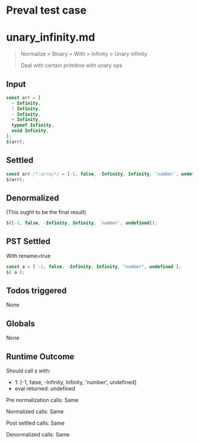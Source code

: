 # Preval test case

# unary_infinity.md

> Normalize > Binary > With > Infinity > Unary infinity
>
> Deal with certain primitive with unary ops

## Input

`````js filename=intro
const arr = [
  ~ Infinity,
  ! Infinity,
  - Infinity,
  + Infinity,
  typeof Infinity,
  void Infinity,
];
$(arr);
`````


## Settled


`````js filename=intro
const arr /*:array*/ = [-1, false, -Infinity, Infinity, `number`, undefined];
$(arr);
`````


## Denormalized
(This ought to be the final result)

`````js filename=intro
$([-1, false, -Infinity, Infinity, `number`, undefined]);
`````


## PST Settled
With rename=true

`````js filename=intro
const a = [ -1, false, -Infinity, Infinity, "number", undefined ];
$( a );
`````


## Todos triggered


None


## Globals


None


## Runtime Outcome


Should call `$` with:
 - 1: [-1, false, -Infinity, Infinity, 'number', undefined]
 - eval returned: undefined

Pre normalization calls: Same

Normalized calls: Same

Post settled calls: Same

Denormalized calls: Same
